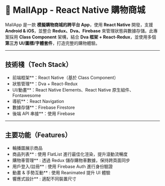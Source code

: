 # 🛒 MallApp - React Native 購物商城

MallApp 是一款 **模擬購物商城的跨平台 App**，使用 **React Native** 開發，支援 **Android & iOS**，並整合 **Redux、Dva、Firebase** 來管理狀態與數據存儲。此專案採用 **Class Component** 架構，結合 **Dva 框架 + React-Redux**，並使用多個 **第三方 UI/圖標/字體套件**，打造完整的購物體驗。

---

## 技術棧（Tech Stack）
- 前端框架**：React Native（基於 Class Component）
- 狀態管理**：Dva + React-Redux
- UI/動畫**：React Native Elements、React Native 原生組件、Fontawesome
- 導航**：React Navigation 
- 數據存儲**：Firebase Firestore
- 後端 API 串接**：使用 Firebase 


---

## 主要功能（Features）
- 輪播圖展示商品 
- 商品列表** : 使用 FlatList 進行最佳化渲染，提升滾動流暢度  
- 購物車管理** : 透過 Redux 儲存購物車數據，保持跨頁面同步  
- 用戶登入/註冊** : 使用 Firebase Auth 進行身份驗證  
- 動畫 & 手勢互動** : 使用 Reanimated 提升 UI 體驗  
- 響應式設計** : 適配不同裝置尺寸



